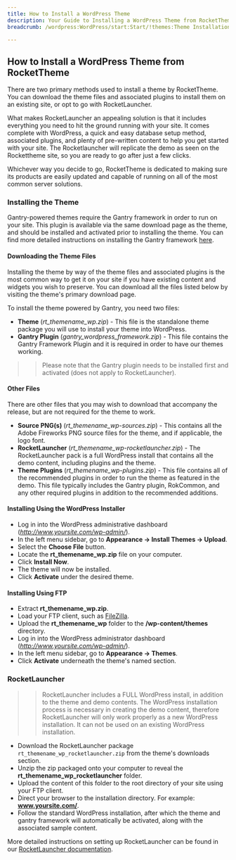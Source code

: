 ```yaml
---
title: How to Install a WordPress Theme
description: Your Guide to Installing a WordPress Theme from RocketTheme
breadcrumb: /wordpress:WordPress/start:Start/!themes:Theme Installation

---
```


How to Install a WordPress Theme from RocketTheme
-----

There are two primary methods used to install a theme by RocketTheme. You can download the theme files and associated plugins to install them on an existing site, or opt to go with RocketLauncher. 

What makes RocketLauncher an appealing solution is that it includes everything you need to hit the ground running with your site. It comes complete with WordPress, a quick and easy database setup method, associated plugins, and plenty of pre-written content to help you get started with your site. The Rocketlauncher will replicate the demo as seen on the Rockettheme site, so you are ready to go after just a few clicks.

Whichever way you decide to go, RocketTheme is dedicated to making sure its products are easily updated and capable of running on all of the most common server solutions.

### Installing the Theme

Gantry-powered themes require the Gantry framework in order to run on your site. This plugin is available via the same download page as the theme, and should be installed and activated prior to installing the theme. You can find more detailed instructions on installing the Gantry framework [here][gantry_install].

#### Downloading the Theme Files

Installing the theme by way of the theme files and associated plugins is the most common way to get it on your site if you have existing content and widgets you wish to preserve. You can download all the files listed below by visiting the theme's primary download page.

To install the theme powered by Gantry, you need two files:

* **Theme** (*rt_themename_wp.zip*) - This file is the standalone theme package you will use to install your theme into WordPress.
* **Gantry Plugin** (*gantry_wordpress_framework.zip*) - This file contains the Gantry Framework Plugin and it is required in order to have our themes working.

>> Please note that the Gantry plugin needs to be installed first and activated (does not apply to RocketLauncher).

#### Other Files

There are other files that you may wish to download that accompany the release, but are not required for the theme to work.

* **Source PNG(s)** (*rt_themename_wp-sources.zip*) - This contains all the Adobe Fireworks PNG source files for the theme, and if applicable, the logo font.
* **RocketLauncher** (*rt_themename_wp-rocketlauncher.zip*) - The RocketLauncher pack is a full WordPress install that contains all the demo content, including plugins and the theme.
* **Theme Plugins** (*rt_themename_wp-plugins.zip*) - This file contains all of the recommended plugins in order to run the theme as featured in the demo. This file typically includes the Gantry plugin, RokCommon, and any other required plugins in addition to the recommended additions.

#### Installing Using the WordPress Installer

* Log in into the WordPress administrative dashboard (*http://www.yoursite.com/wp-admin/*).
* In the left menu sidebar, go to **Appearance → Install Themes → Upload**.
* Select the **Choose File** button.
* Locate the **rt_themename_wp.zip** file on your computer.
* Click **Install Now**.
* The theme will now be installed.
* Click **Activate** under the desired theme.

#### Installing Using FTP

* Extract **rt_themename_wp.zip**.
* Load your FTP client, such as [FileZilla][filezilla].
* Upload the **rt_themename_wp** folder to the **/wp-content/themes** directory.
* Log in into the WordPress administrator dashboard (*http://www.yoursite.com/wp-admin/*).
* In the left menu sidebar, go to **Appearance → Themes**.
* Click **Activate** underneath the theme's named section.

### RocketLauncher

>> RocketLauncher includes a FULL WordPress install, in addition to the theme and demo contents. The WordPress installation process is necessary in creating the demo content, therefore RocketLauncher will only work properly as a new WordPress installation. It can not be used on an existing WordPress installation.

* Download the RocketLauncher package `rt_themename_wp_rocketlauncher.zip` from the theme's downloads section.
* Unzip the zip packaged onto your computer to reveal the **rt_themename_wp_rocketlauncher** folder.
* Upload the content of this folder to the root directory of your site using your FTP client.
* Direct your browser to the installation directory. For example: **www.yoursite.com/**. 
* Follow the standard WordPress installation, after which the theme and gantry framework will automatically be activated, along with the associated sample content.

More detailed instructions on setting up RocketLauncher can be found in our [RocketLauncher documentation][launcher].

[gantry]: http://gantry.org/
[gantry_install]: http://docs.gantry.org/gantry4/basics/installation
[filezilla]: https://filezilla-project.org
[launcher]: rocketlauncher.md
